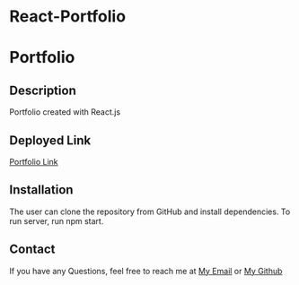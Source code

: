# React-Portfolio
# Portfolio

## Description
 Portfolio created with React.js

## Deployed Link
[Portfolio Link](https://tujiabdulaya.github.io/React-Portfolio/)


## Installation
The user can clone the repository from GitHub and install dependencies. To run server, run npm start.


## Contact
If you have any Questions, feel free to reach me at [My Email](tujiabdulaya1@gmail.com) or [My Github](https://github.com/tujiabdulaya)


